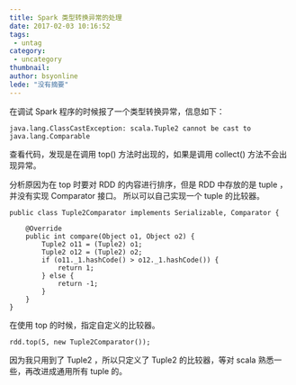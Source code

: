 ```yaml
---
title: Spark 类型转换异常的处理
date: 2017-02-03 10:16:52
tags:
 - untag
category: 
 - uncategory
thumbnail: 
author: bsyonline
lede: "没有摘要"
---
```


在调试 Spark 程序的时候报了一个类型转换异常，信息如下：
```
java.lang.ClassCastException: scala.Tuple2 cannot be cast to java.lang.Comparable
```

<!-- more -->
查看代码，发现是在调用 top() 方法时出现的，如果是调用 collect() 方法不会出现异常。


分析原因为在 top 时要对 RDD 的内容进行排序，但是 RDD 中存放的是 tuple ，并没有实现 Comparator 接口。
所以可以自己实现一个 tuple 的比较器。
```
public class Tuple2Comparator implements Serializable, Comparator {

    @Override
    public int compare(Object o1, Object o2) {
        Tuple2 o11 = (Tuple2) o1;
        Tuple2 o12 = (Tuple2) o2;
        if (o11._1.hashCode() > o12._1.hashCode()) {
            return 1;
        } else {
            return -1;
        }
    }
}
```

在使用 top 的时候，指定自定义的比较器。
```
rdd.top(5, new Tuple2Comparator());
```

因为我只用到了 Tuple2 ，所以只定义了 Tuple2 的比较器，等对 scala 熟悉一些，再改进成通用所有 tuple 的。
